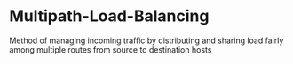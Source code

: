 # Multipath-Load-Balancing

Method of managing incoming traffic by distributing and sharing load fairly among multiple routes from source to destination hosts


